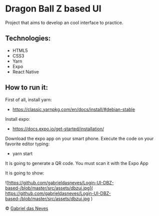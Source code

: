 # Dragon Ball Z based UI 
Project that aims to develop an cool interface to practice.

## Technologies:
- HTML5
- CSS3
- Yarn
- Expo
- React Native

## How to run it:

First of all, install yarn:

- https://classic.yarnpkg.com/en/docs/install/#debian-stable

Install expo:

- https://docs.expo.io/get-started/installation/

Download the expo app on your smart phone. Execute the code on your favorite editor typing:

- yarn start

It is going to generate a QR code. You must scan it with the Expo App

It is going to show:


![https://github.com/gabrieldasneves/Login-UI-DBZ-based-/blob/master/src/assets/dbzui.jpg]( https://github.com/gabrieldasneves/Login-UI-DBZ-based-/blob/master/src/assets/dbzui.jpg )



 © [Gabriel das Neves](https://github.com/gabrieldasneves/Login-UI-DBZ-based-/blob/master/src/assets/dbzui.jpg)
